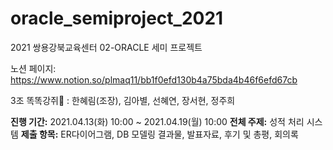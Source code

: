 # oracle_semiproject_2021
2021 쌍용강북교육센터 02-ORACLE 세미 프로젝트

노션 페이지: https://www.notion.so/plmaq11/bb1f0efd130b4a75bda4b46f6efd67cb

3조 똑똑강쥐🐶  : 한혜림(조장), 김아별, 선혜연, 장서현, 정주희

**진행 기간:** 2021.04.13(화) 10:00 ~ 2021.04.19(월) 10:00
**전체 주제:** 성적 처리 시스템
**제출 항목:** ER다이어그램, DB 모델링 결과물, 발표자료, 후기 및 총평, 회의록
